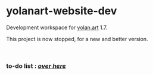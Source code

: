 # yolanart-website-dev

Development workspace for [yolan.art](https://yolan.art) 1.7.

This project is now stopped, for a new and better version.

<br>

### to-do list : ***[over here](todo.md)***
